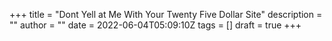 +++
title = "Dont Yell at Me With Your Twenty Five Dollar Site"
description = ""
author = ""
date = 2022-06-04T05:09:10Z
tags = []
draft = true
+++
